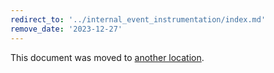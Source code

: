 ```yaml
---
redirect_to: '../internal_event_instrumentation/index.md'
remove_date: '2023-12-27'
---
```


This document was moved to [another location](../internal_event_instrumentation/index.md).

<!-- This redirect file can be deleted after <2023-12-27>. -->
<!-- Redirects that point to other docs in the same project expire in three months. -->
<!-- Redirects that point to docs in a different project or site (for example, link is not relative and starts with `https:`) expire in one year. -->
<!-- Before deletion, see: https://docs.gitlab.com/ee/development/documentation/redirects.html -->
